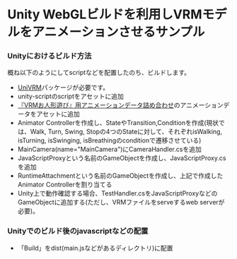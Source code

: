 # Unity WebGLビルドを利用しVRMモデルをアニメーションさせるサンプル

### Unityにおけるビルド方法
概ね以下のようにしてscriptなどを配置したのち、ビルドします。

 - [UniVRM](https://github.com/vrm-c/UniVRM)パッケージが必要です。
 - unity-scriptのscriptをアセットに追加
 - [『VRMお人形遊び』用アニメーションデータ詰め合わせ](https://booth.pm/ja/items/1655686)のアニメーションデータをアセットに追加
 - Animator Controllerを作成し、StateやTransition,Conditionを作成(現状では、Walk, Turn, Swing, Stopの4つのStateに対して、それぞれisWalking, isTurning, isSwinging, isBreathingのconditionで遷移させている)
 - MainCamera(name="MainCamera")にCameraHandler.csを追加
 - JavaScriptProxyという名前のGameObjectを作成し、JavaScriptProxy.csを追加
 - RuntimeAttachmentという名前のGameObjectを作成し、上記で作成したAnimator Controllerを割り当てる
 - Unity上で動作確認する場合、TestHandler.csをJavaScriptProxyなどのGameObjectに追加する(ただし、VRMファイルをserveするweb serverが必要)。

### Unityでのビルド後のjavascriptなどの配置
 - 「Build」をdist(main.jsなどがあるディレクトリ)に配置
